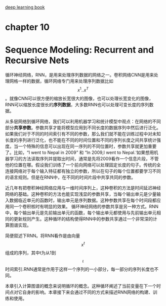 [deep learning book ](http://www.deeplearningbook.org/contents/rnn.html)
# chapter 10 
# Sequence Modeling: Recurrent and Recursive Nets

循环神经网络，RNN，是用来处理序列数据的网络之一。卷积网络CNN是用来处理网格一样的数据，循环网络专门用来处理序列数据比如 $$x^{1}..x^{T}$$ 。就像CNN可以很方便的缩放长宽很大的图像，也可以处理长宽变化的图像，RNN可以缩放长度很长的**序列数据**，大多数RNN也可以处理可变长度的序列数据。

 从多层网络到循环网络，我们可以利用机器学习和统计模型中观点：在网络的不同部分**共享参数**。参数共享才能将模型应用到不同长度的数据序列中然后进行泛化。如果我们对于不同的时间索引有不同的参数，那么我们就不能在训练过程中对未知长度的序列进行泛化，也不能在不同的时间位置和不同的序列长度之间共享统计强度。当一个特殊的信息可以出现在同一序列的不同位置时，参数共享就更加重要了。比如，“I went to Nepal in 2009” 和 “In 2009,I went to Nepal.‘如果想用机器学习的方法读取序列并提取出时间，通常是先将2009看作一个信息片段，不管他的位置在哪。假设我们训练了一个前向网络可以处理固定长度的句子。传统的全连接网络对于每个输入特征都有独立的参数，所以在句子的每个位置都要学习不同的语言规则。但是在RNN中，在不同的时间片段中共享共同的参数。

近几年有把卷积神经网络应用与一维时间序列上，这种卷积的方法是时间延迟神经网络的基础。这种卷积的方法也能实现浅显的参数共享，当每个输出单元是少量输入数据临近单元的函数时，输出单元是序列数据。这种参数共享在每个时间段都应用同一个卷积核时有明显的效果。
循环神经网络的参数共享是另一种方式。RNN中，每个输出单元是先前输出单元的函数，每个输出单元都使用与先前输出单元相同的更新规则产生。这种循环的结构使得RNN中的参数共享通过一个非常深的计算图谱实现。

简便叙述下RNN。将RNN看作是由向量$$x^{t}$$组成的序列，其中t为从1到$$ \iota $$时间索引.RNN通常是作用于这样一个序列的一小部分，每一部分的序列长度也不同。

本章引入计算图谱的概念来说明循环的概念。这种循环阐述了当前变量在下一个时间点对它自身的影响。本章接下来会通过不同的方式来描述RNN网络的构建、训练和使用。






















